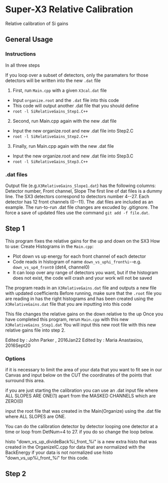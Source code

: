 # Super-X3 Relative Calibration
Relative calibration of Si gains

## General Usage
### Instructions
In all three steps

If you loop over a subset of detectors, only the paramaters for those detectors will be written into the new `.dat` file
1. First, run `Main.cpp` with a given `X3cal.dat` file
  * Input `organize.root` and the `.dat` file into this code
  * This code will output another .dat file that you should define
  * `root -l SiRelativeGains_Step1.C++`
2. Second, run Main.cpp again with the new .dat file
  * Input the new organize.root and new .dat file into Step2.C
  * `root -l SiRelativeGains_Step2.C++`
3. Finally, run Main.cpp again with the new .dat file
  * Input the new organize.root and new .dat file into Step3.C
  * `root -l SiRelativeGains_Step3.C++`

### .dat files
Output file (e.g.`X3RelativeGains_Slope1.dat`) has the following columns:
Detector number, Front channel, Slope
The first line of dat files is a dummy line.
The SX3 detectors correspond to detectors number 4--27. Each detector has 12 front channels (0--11).
The .dat files are included as an example. The run-to-run .dat file changes are excuded by .gitignore. The force a save of updated files use the command `git add -f file.dat`.

## Step 1
This program fixes the relative gains for the up and down on the SX3
How to use: Create Histograms in the `Main.cpp`:
* Plot down vs up energy for each front channel of each detector
* Code reads in histogram of name `down_vs_up%i_front%i`--e.g. `down_vs_up4_front0` (det4, channel0)
* It can loop over any range of detectors you want, but if the histogram does not exist, the code will crash and your work will not be saved

The program reads in an `X3RelativeGains.dat` file and outputs a new file with updated coefficients
Before running, make sure that the `.root` file you are reading in has the right histograms and has been created using the `X3RelativeGains.dat` file that you are inputting into this code

This file changes the relative gains on the down relative to the up
Once you have completed this program, rerun `Main.cpp` with this new `X3RelativeGains_Step1.dat`
You will input this new root file with this new relative gains file into step 2.

Edited by : John Parker , 2016Jan22
Edited by : Maria Anastasiou, 2016Sept20

### Options
 if it is necessary to limit the area of your data that you want to fit see in our Canvas and 
  input below on the CUT the coordinates of the points that surround this area.

 if you are just starting the calibration you can use an .dat input file where ALL SLOPES ARE ONE(1) apart from the MASKED CHANNELS which are ZERO(0)

  input the root file that was created in the Main(Organize) using the .dat file where ALL SLOPES are ONE.

You can do the calibration detector by detector looping one detector at a time or loop from DetNum=4 to 27.
  if you do so change the loop below.

  histo "down_vs_up_divideBack%i_front_%i" is a new extra histo that was created in the OrganizeIC.cpp for data that are normalized with the BackEnergy
  if your data is not normalized use histo "down_vs_up%i_front_%i" for this code. 

## Step 2


